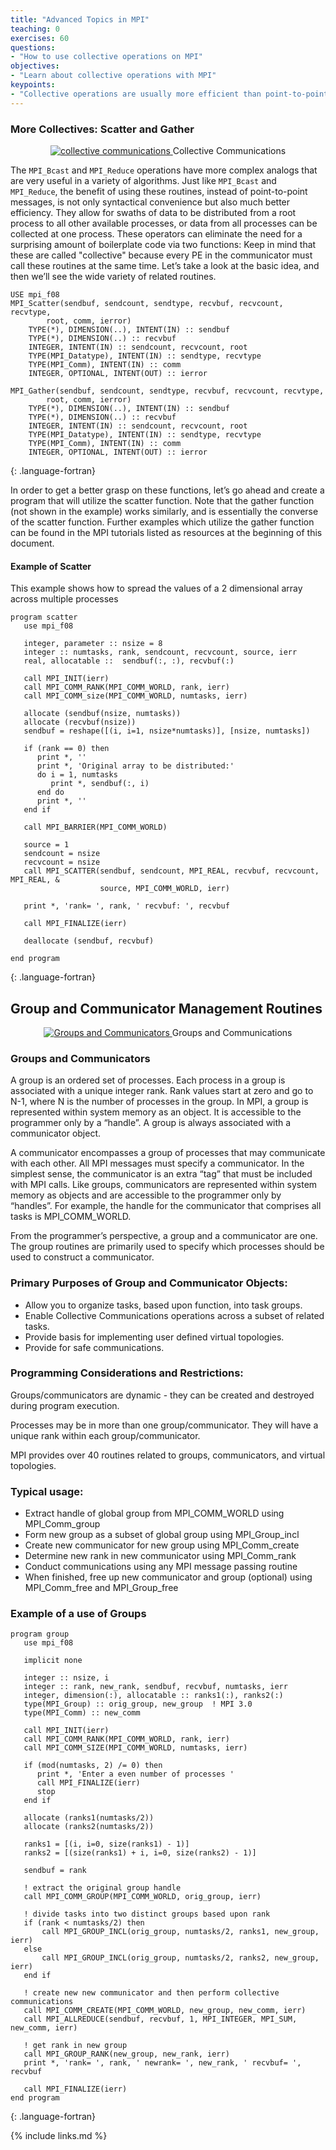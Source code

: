 ```yaml
---
title: "Advanced Topics in MPI"
teaching: 0
exercises: 60
questions:
- "How to use collective operations on MPI"
objectives:
- "Learn about collective operations with MPI"
keypoints:
- "Collective operations are usually more efficient than point-to-point messages"
---
```


### More Collectives: Scatter and Gather

<div style="text-align:center">
<p>
<a href="../fig/collective_comm.png">
   <img src="../fig/collective_comm.png" alt="collective communications" />
</a>
Collective Communications
</p>
</div>

The ``MPI_Bcast`` and ``MPI_Reduce`` operations have more complex analogs that are very useful in a variety of algorithms.
Just like ``MPI_Bcast`` and ``MPI_Reduce``, the benefit of using these routines, instead of point-to-point messages, is not only syntactical convenience but also much better efficiency.
They allow for swaths of data to be distributed from a root process to all other available processes, or data from all processes can be collected at one process.
These operators can eliminate the need for a surprising amount of boilerplate code via two functions:
Keep in mind that these are called "collective" because every PE in the communicator must call these routines at the same time.
Let’s take a look at the basic idea, and then we’ll see the wide variety of related routines.

~~~
USE mpi_f08
MPI_Scatter(sendbuf, sendcount, sendtype, recvbuf, recvcount, recvtype,
        root, comm, ierror)
    TYPE(*), DIMENSION(..), INTENT(IN) :: sendbuf
    TYPE(*), DIMENSION(..) :: recvbuf
    INTEGER, INTENT(IN) :: sendcount, recvcount, root
    TYPE(MPI_Datatype), INTENT(IN) :: sendtype, recvtype
    TYPE(MPI_Comm), INTENT(IN) :: comm
    INTEGER, OPTIONAL, INTENT(OUT) :: ierror

MPI_Gather(sendbuf, sendcount, sendtype, recvbuf, recvcount, recvtype,
        root, comm, ierror)
    TYPE(*), DIMENSION(..), INTENT(IN) :: sendbuf
    TYPE(*), DIMENSION(..) :: recvbuf
    INTEGER, INTENT(IN) :: sendcount, recvcount, root
    TYPE(MPI_Datatype), INTENT(IN) :: sendtype, recvtype
    TYPE(MPI_Comm), INTENT(IN) :: comm
    INTEGER, OPTIONAL, INTENT(OUT) :: ierror    
~~~
{: .language-fortran}

In order to get a better grasp on these functions, let’s go ahead and create a program that will utilize the scatter function.
Note that the gather function (not shown in the example) works similarly, and is
essentially the converse of the scatter function.
Further examples which utilize the gather function can be found in the MPI tutorials
listed as resources at the beginning of this document.

#### Example of Scatter

This example shows how to spread the values of a 2 dimensional array across multiple processes

~~~
program scatter
   use mpi_f08

   integer, parameter :: nsize = 8
   integer :: numtasks, rank, sendcount, recvcount, source, ierr
   real, allocatable ::  sendbuf(:, :), recvbuf(:)

   call MPI_INIT(ierr)
   call MPI_COMM_RANK(MPI_COMM_WORLD, rank, ierr)
   call MPI_COMM_size(MPI_COMM_WORLD, numtasks, ierr)

   allocate (sendbuf(nsize, numtasks))
   allocate (recvbuf(nsize))
   sendbuf = reshape([(i, i=1, nsize*numtasks)], [nsize, numtasks])

   if (rank == 0) then
      print *, ''
      print *, 'Original array to be distributed:'
      do i = 1, numtasks
         print *, sendbuf(:, i)
      end do
      print *, ''
   end if

   call MPI_BARRIER(MPI_COMM_WORLD)

   source = 1
   sendcount = nsize
   recvcount = nsize
   call MPI_SCATTER(sendbuf, sendcount, MPI_REAL, recvbuf, recvcount, MPI_REAL, &
                    source, MPI_COMM_WORLD, ierr)

   print *, 'rank= ', rank, ' recvbuf: ', recvbuf

   call MPI_FINALIZE(ierr)

   deallocate (sendbuf, recvbuf)

end program
~~~
{: .language-fortran}

## Group and Communicator Management Routines

<div style="text-align:center">
<p>
<a href="../fig/comm_group.png">
   <img src="../fig/comm_group.png" alt="Groups and Communicators" />
</a>
Groups and Communications
</p>
</div>


### Groups and Communicators

A group is an ordered set of processes. Each process in a group is associated with a unique integer rank.
Rank values start at zero and go to N-1, where N is the number of processes in the group.
In MPI, a group is represented within system memory as an object.
It is accessible to the programmer only by a “handle”.
A group is always associated with a communicator object.

A communicator encompasses a group of processes that may communicate with each other.
All MPI messages must specify a communicator.
In the simplest sense, the communicator is an extra “tag” that must be included with MPI calls.
Like groups, communicators are represented within system memory as objects and are accessible to the programmer only by “handles”.
For example, the handle for the communicator that comprises all tasks is MPI_COMM_WORLD.

From the programmer’s perspective, a group and a communicator are one.
The group routines are primarily used to specify which processes should be used to construct a communicator.

### Primary Purposes of Group and Communicator Objects:

  * Allow you to organize tasks, based upon function, into task groups.
  * Enable Collective Communications operations across a subset of related tasks.
  * Provide basis for implementing user defined virtual topologies.
  * Provide for safe communications.

### Programming Considerations and Restrictions:

Groups/communicators are dynamic - they can be created and destroyed during program execution.

Processes may be in more than one group/communicator. They will have a unique rank within each group/communicator.

MPI provides over 40 routines related to groups, communicators, and virtual topologies.

### Typical usage:

  * Extract handle of global group from MPI_COMM_WORLD using MPI_Comm_group
  * Form new group as a subset of global group using MPI_Group_incl
  * Create new communicator for new group using MPI_Comm_create
  * Determine new rank in new communicator using MPI_Comm_rank
  * Conduct communications using any MPI message passing routine
  * When finished, free up new communicator and group (optional) using MPI_Comm_free and MPI_Group_free

### Example of a use of Groups

~~~
program group                                                                         
   use mpi_f08                                                                        

   implicit none       

   integer :: nsize, i                                                                
   integer :: rank, new_rank, sendbuf, recvbuf, numtasks, ierr
   integer, dimension(:), allocatable :: ranks1(:), ranks2(:)
   type(MPI_Group) :: orig_group, new_group  ! MPI 3.0
   type(MPI_Comm) :: new_comm

   call MPI_INIT(ierr)
   call MPI_COMM_RANK(MPI_COMM_WORLD, rank, ierr)
   call MPI_COMM_SIZE(MPI_COMM_WORLD, numtasks, ierr)

   if (mod(numtasks, 2) /= 0) then
      print *, 'Enter a even number of processes '
      call MPI_FINALIZE(ierr)
      stop
   end if

   allocate (ranks1(numtasks/2))
   allocate (ranks2(numtasks/2))

   ranks1 = [(i, i=0, size(ranks1) - 1)]
   ranks2 = [(size(ranks1) + i, i=0, size(ranks2) - 1)]

   sendbuf = rank

   ! extract the original group handle
   call MPI_COMM_GROUP(MPI_COMM_WORLD, orig_group, ierr)

   ! divide tasks into two distinct groups based upon rank
   if (rank < numtasks/2) then
       call MPI_GROUP_INCL(orig_group, numtasks/2, ranks1, new_group, ierr)
   else
       call MPI_GROUP_INCL(orig_group, numtasks/2, ranks2, new_group, ierr)
   end if

   ! create new new communicator and then perform collective communications
   call MPI_COMM_CREATE(MPI_COMM_WORLD, new_group, new_comm, ierr)
   call MPI_ALLREDUCE(sendbuf, recvbuf, 1, MPI_INTEGER, MPI_SUM, new_comm, ierr)

   ! get rank in new group
   call MPI_GROUP_RANK(new_group, new_rank, ierr)
   print *, 'rank= ', rank, ' newrank= ', new_rank, ' recvbuf= ', recvbuf

   call MPI_FINALIZE(ierr)
end program
~~~
{: .language-fortran}

{% include links.md %}
